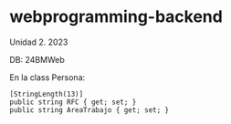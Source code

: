 # webprogramming-backend
Unidad 2. 2023

DB: 24BMWeb

En la class Persona:
```
[StringLength(13)]
public string RFC { get; set; }
public string AreaTrabajo { get; set; }
```


